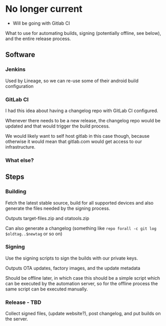 # No longer current

* Will be going with Gitlab CI

What to use for automating builds, signing (potentially offline, see below), and the entire release process.

## Software

### Jenkins
Used by Lineage, so we can re-use some of their android build configuration

### GitLab CI
I had this idea about having a changelog repo with GitLab CI configured.

Whenever there needs to be a new release, the changelog repo would be updated and that would trigger the build process.

We would likely want to self host gitlab in this case though, because otherwise it would mean that gitlab.com would get access to our infrastructure.

### What else?

## Steps

### Building
Fetch the latest stable source, build for all supported devices and also generate the files needed by the signing process.

Outputs target-files.zip and otatools.zip

Can also generate a changelog (something like `repo forall -c git log $oldtag..$newtag` or so on)

### Signing
Use the signing scripts to sign the builds with our private keys.

Outputs OTA updates, factory images, and the update metadata

Should be offline later, in which case this should be a simple script which can be executed by the automation server, so for the offline process the same script can be executed manually.

### Release - TBD
Collect signed files, (update website?), post changelog, and put builds on the server.